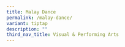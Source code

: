 ```yaml
---
title: Malay Dance
permalink: /malay-dance/
variant: tiptap
description: ""
third_nav_title: Visual & Performing Arts
---
```

